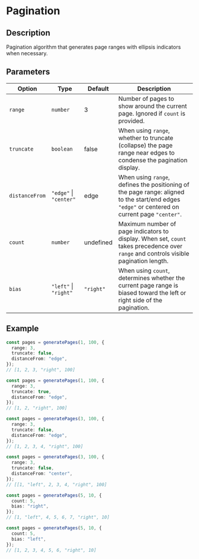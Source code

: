 # Pagination

## Description

Pagination algorithm that generates page ranges with ellipsis indicators when necessary.

## Parameters

| Option         | Type                   | Default   | Description                                                                                                                                    |
| -------------- | ---------------------- | --------- | ---------------------------------------------------------------------------------------------------------------------------------------------- |
| `range`        | `number`               | 3         | Number of pages to show around the current page. Ignored if `count` is provided.                                                               |
| `truncate`     | `boolean`              | false     | When using `range`, whether to truncate (collapse) the page range near edges to condense the pagination display.                               |
| `distanceFrom` | `"edge"` \| `"center"` | edge      | When using `range`, defines the positioning of the page range: aligned to the start/end edges `"edge"` or centered on current page `"center"`. |
| `count`        | `number`               | undefined | Maximum number of page indicators to display. When set, `count` takes precedence over `range` and controls visible pagination length.          |
| `bias`         | `"left"` \| `"right"`  | `"right"` | When using `count`, determines whether the current page range is biased toward the left or right side of the pagination.                       |

## Example

```typescript
const pages = generatePages(1, 100, {
  range: 3,
  truncate: false,
  distanceFrom: "edge",
});
// [1, 2, 3, "right", 100]

const pages = generatePages(1, 100, {
  range: 3,
  truncate: true,
  distanceFrom: "edge",
});
// [1, 2, "right", 100]

const pages = generatePages(3, 100, {
  range: 3,
  truncate: false,
  distanceFrom: "edge",
});
// [1, 2, 3, 4, "right", 100]

const pages = generatePages(3, 100, {
  range: 3,
  truncate: false,
  distanceFrom: "center",
});
// [[1, "left", 2, 3, 4, "right", 100]

const pages = generatePages(5, 10, {
  count: 5,
  bias: "right",
});
// [1, "left", 4, 5, 6, 7, "right", 10]

const pages = generatePages(5, 10, {
  count: 5,
  bias: "left",
});
// [1, 2, 3, 4, 5, 6, "right", 10]
```
